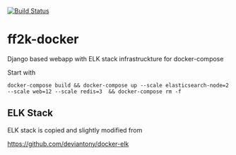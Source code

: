 [![Build Status](https://travis-ci.org/MSchietzsch/test-ff2k-docker.svg?branch=master)](https://travis-ci.org/MSchietzsch/test-ff2k-docker)
# ff2k-docker
Django based webapp with ELK stack infrastruckture for docker-compose

Start with 

``docker-compose build && docker-compose up --scale elasticsearch-node=2 --scale web=12 --scale redis=3  && docker-compose rm -f``


## ELK Stack
ELK stack is copied and slightly modified from

https://github.com/deviantony/docker-elk

